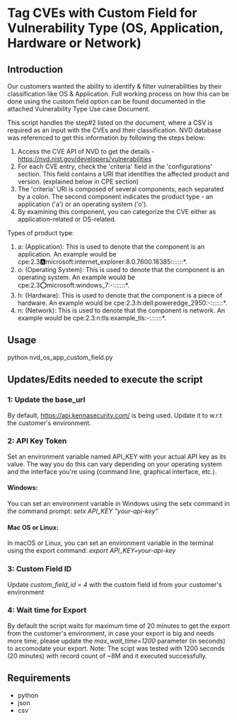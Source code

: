 # Tag CVEs with Custom Field for Vulnerability Type (OS, Application, Hardware or Network)

## Introduction
Our customers wanted the ability to identify & filter vulnerabilities by their classification like OS & Application. 
Full working process on how this can be done using the custom field option can be found documented in the attached Vulnerability Type Use case Document.

This script handles the step#2 listed on the document, where a CSV is required as an input with the CVEs and their classification. 
NVD database was referenced to get this information by following the steps below:

1.	Access the CVE API of NVD to get the details - https://nvd.nist.gov/developers/vulnerabilities
2.	For each CVE entry, check the 'criteria' field in the 'configurations' section. This field contains a URI that identifies the affected product and version. (explained below in CPE section)
3.	The 'criteria' URI is composed of several components, each separated by a colon. The second component indicates the product type - an application ('a') or an operating system ('o').
4.	By examining this component, you can categorize the CVE either as application-related or OS-related.

Types of product type:
1.	a: (Application): This is used to denote that the component is an application. An example would be cpe:2.3:a:microsoft:internet_explorer:8.0.7600.16385:*:*:*:*:*:*:*.
2.	o: (Operating System): This is used to denote that the component is an operating system. An example would be cpe:2.3:o:microsoft:windows_7:-:*:*:*:*:*:*:*.
3.	h: (Hardware): This is used to denote that the component is a piece of hardware. An example would be cpe:2.3:h:dell:poweredge_2950:-:*:*:*:*:*:*:*.
4.	n: (Network): This is used to denote that the component is network. An example would be cpe:2.3:n:tls:example_tls:-:*:*:*:*:*:*:*.

  
## Usage
python nvd_os_app_custom_field.py


## Updates/Edits needed to execute the script

### 1: Update the base_url 
By default, https://api.kennasecurity.com/ is being used. Update it to w.r.t the customer's environment.

### 2: API Key Token
Set an environment variable named API_KEY with your actual API key as its value. The way you do this can vary depending on your operating system and the interface you're using (command line, graphical interface, etc.).
#### Windows:
You can set an environment variable in Windows using the setx command in the command prompt:
*setx API_KEY "your-api-key"*

#### Mac OS or Linux:
In macOS or Linux, you can set an environment variable in the terminal using the export command:
*export API_KEY=your-api-key*

### 3: Custom Field ID
Update *custom_field_id = 4* with the custom field id from your customer's environment

### 4: Wait time for Export
By default the script waits for maximum time of 20 minutes to get the export from the customer's environment, in case your export is big and needs more time, 
please update the *max_wait_time=1200* parameter (in seconds) to accomodate your export.
Note: The scipt was tested with 1200 seconds (20 minutes) with record count of ~8M and it executed successfully.

## Requirements
* python
* json
* csv
